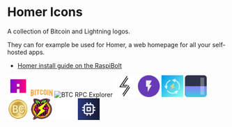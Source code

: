 # Homer Icons

A collection of Bitcoin and Lightning logos.

They can for example be used for Homer, a web homepage for all your self-hosted apps.
* [Homer install guide on the RaspiBolt](https://raspibolt.org/bonus/raspberry-pi/homer.md)

<img src="png/amboss.png" alt="Amboss" width="50"> <img src="png/bitcoin-only.png" alt="Bitcoin Only" width="50"> <img src="png/btcrpcexplorer.png
  .png" alt="BTC RPC Explorer" width="50"> <img src="png/lightning-terminal.png" alt="Lightning Terminal" width="50"> <img src="png/lnbits.png" alt="LNBits" width="50"> <img src="png/lndg.png" alt="LNDg" width="50"> <img src="png/mempool.png" alt="Mempool" width="50"> <img src="png/old-bitcoin.png" alt="First Bitcoin logo" width="50"> <img src="png/raspibolt3.png" alt="RaspiBolt v3" width="50"> <img src="png/rtl.png" alt="Ride The Lightning" width="50"> <img src="png/thunderhub.png" alt="ThunderHub" width="50"> 
